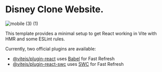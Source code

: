# Disney Clone Website.


![mobile (3) (1)](https://github.com/minhaaj-t/ReactJs-DisneyClone/assets/72432356/8bd86350-7da3-4e63-a48e-e4169598f6e3)




This template provides a minimal setup to get React working in Vite with HMR and some ESLint rules.

Currently, two official plugins are available:

- [@vitejs/plugin-react](https://github.com/vitejs/vite-plugin-react/blob/main/packages/plugin-react/README.md) uses [Babel](https://babeljs.io/) for Fast Refresh
- [@vitejs/plugin-react-swc](https://github.com/vitejs/vite-plugin-react-swc) uses [SWC](https://swc.rs/) for Fast Refresh

